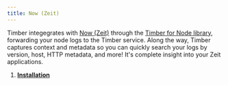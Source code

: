 ```yaml
---
title: Now (Zeit)
---
```

Timber integegrates with [Now (Zeit)](https://zeit.co/now) through the [Timber for Node library](/docs/languages/node), forwarding your node logs to the Timber service. Along the way, Timber captures context and metadata so you can quickly search your logs by version, host, HTTP metadata, and more! It's complete insight into your Zeit applications.

1. [**Installation**](/docs/platforms/now-zeit/installation)
